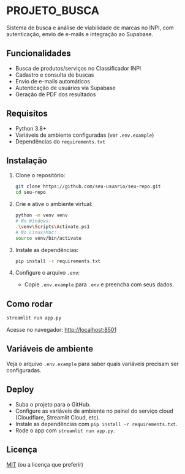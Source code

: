 # PROJETO_BUSCA

Sistema de busca e análise de viabilidade de marcas no INPI, com autenticação, envio de e-mails e integração ao Supabase.

## Funcionalidades

- Busca de produtos/serviços no Classificador INPI
- Cadastro e consulta de buscas
- Envio de e-mails automáticos
- Autenticação de usuários via Supabase
- Geração de PDF dos resultados

## Requisitos

- Python 3.8+
- Variáveis de ambiente configuradas (ver `.env.example`)
- Dependências do `requirements.txt`

## Instalação

1. Clone o repositório:
   ```bash
   git clone https://github.com/seu-usuario/seu-repo.git
   cd seu-repo
   ```

2. Crie e ative o ambiente virtual:
   ```bash
   python -m venv venv
   # No Windows:
   .\venv\Scripts\Activate.ps1
   # No Linux/Mac:
   source venv/bin/activate
   ```

3. Instale as dependências:
   ```bash
   pip install -r requirements.txt
   ```

4. Configure o arquivo `.env`:
   - Copie `.env.example` para `.env` e preencha com seus dados.

## Como rodar

```bash
streamlit run app.py
```

Acesse no navegador: [http://localhost:8501](http://localhost:8501)

## Variáveis de ambiente

Veja o arquivo `.env.example` para saber quais variáveis precisam ser configuradas.

## Deploy

- Suba o projeto para o GitHub.
- Configure as variáveis de ambiente no painel do serviço cloud (Cloudflare, Streamlit Cloud, etc).
- Instale as dependências com `pip install -r requirements.txt`.
- Rode o app com `streamlit run app.py`.

## Licença

[MIT](LICENSE) (ou a licença que preferir) 